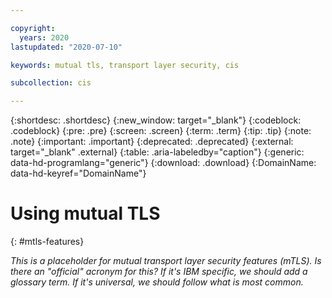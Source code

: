 ```yaml
---

copyright:
  years: 2020
lastupdated: "2020-07-10"

keywords: mutual tls, transport layer security, cis

subcollection: cis

---
```



{:shortdesc: .shortdesc}
{:new_window: target="_blank"}
{:codeblock: .codeblock}
{:pre: .pre}
{:screen: .screen}
{:term: .term}
{:tip: .tip}
{:note: .note}
{:important: .important}
{:deprecated: .deprecated}
{:external: target="_blank" .external}
{:table: .aria-labeledby="caption"}
{:generic: data-hd-programlang="generic"}
{:download: .download}
{:DomainName: data-hd-keyref="DomainName"}

# Using mutual TLS
{: #mtls-features}

_This is a placeholder for mutual transport layer security features (mTLS). Is there an "official" acronym for this? If it's IBM specific, we should add a glossary term. If it's universal, we should follow what is most common._ 
